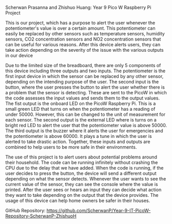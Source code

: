 Scherwan Prasanna and Zhishuo Huang: Year 9 Pico W Raspberry Pi Project

This is our project, which has a purpose to alert the user whenever the potentiometer's value is over a certain amount. This potentiometer can easily be replaced by other sensors such as temperature sensors, humidity sensors, CO2 concentration sensors and NO2 concentration sensors that can be useful for various reasons. After this device alerts users, they can take action depending on the severity of the issue with the various outputs in our device

Due to the limited size of the breadboard, there are only 5 components of this device including three outputs and two inputs. The potentiometer is the first input device in which the sensor can be replaced by any other sensor, depending on the intending purpose of the user. The second input is the button, where the user presses the button to alert the user whether there is a problem that the sensor is detecting. These are sent to the PicoW in which the code assesses the input values and sends them to the output values. The fist output is the onboard LED on the PicoW Raspberry Pi. This is a small green LED that turns on when the potentiometer has a reading of under 50000. However, this can be changed to the unit of measurement for each sensor. The second output is the external LED where is turns on a bright red LED to alert the user that the potentiometer value is above 50000. The third output is the buzzer where it alerts the user for emergencies and the potentiometer is above 60000. It plays a tune in which the user is alerted to take drastic action. Together, these inputs and outputs are combined to help users to be more safe in their environments. 

The use of this project is to alert users about potential problems around their household. The code can be running infinitely without crashing the CPU due to the delay that we have added. When the code is running, if the user decides to press the button, the device will send a different output depending on what the sensor detects. Whenever the user wants to see the current value of the sensor, they can see the console where the value is printed. After the user sees or hears an input they can decide what action they want to take depending on the output that the device provides. The usage of this device can help home owners be safer in their houses. 

GitHub Repository: https://github.com/ScherwanP/Year-9-IT-PicoW-Repository-ScherwanP-ZhishuoH
